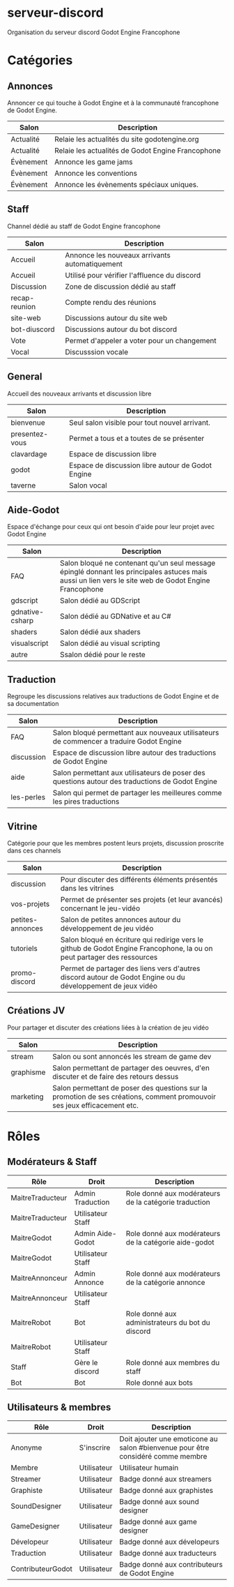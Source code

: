 # serveur-discord
Organisation du serveur discord Godot Engine Francophone

# Catégories

## Annonces
Annoncer ce qui touche à Godot Engine et à la communauté francophone de Godot Engine.

|Salon      |Description|
|-----------|-----------|
|Actualité  |Relaie les actualités du site godotengine.org
|Actualité  |Relaie les actualités de Godot Engine Francophone|
|Évènement  |Annonce les game jams|
|Évènement  |Annonce les conventions|
|Évènement  |Annonce les évènements spéciaux uniques.|

## Staff
Channel dédié au staff de Godot Engine francophone

|Salon      |Description|
|-----------|-----------|
|Accueil    |Annonce les nouveaux arrivants automatiquement|
|Accueil    |Utilisé pour vérifier l'affluence du discord|
|Discussion |Zone de discussion dédié au staff|
|recap-reunion|Compte rendu des réunions|
|site-web   |Discussions autour du site web|
|bot-diuscord|Discussions autour du bot discord|
|Vote       |Permet d'appeler a voter pour un changement|
|Vocal      |Discusssion vocale|

## General
Accueil des nouveaux arrivants et discussion libre

|Salon      |Description|
|-----------|-----------|
|bienvenue  |Seul salon visible pour tout nouvel arrivant.|
|presentez-vous|Permet a tous et a toutes de se présenter|
|clavardage |Espace de discussion libre|
|godot      |Espace de discussion libre autour de Godot Engine|
|taverne    |Salon vocal|

## Aide-Godot
Espace d'échange pour ceux qui ont besoin d'aide pour leur projet avec Godot Engine

|Salon      |Description|
|-----------|-----------|
|FAQ        |Salon bloqué ne contenant qu'un seul message épinglé donnant les principales astuces mais aussi un lien vers le site web de Godot Engine Francophone|
|gdscript   |Salon dédié au GDScript|
|gdnative-csharp   |Salon dédié au GDNative et au C#|
|shaders    |Salon dédié aux shaders|
|visualscript|Salon dédié au visual scripting|
|autre      |Ssalon dédié pour le reste|

## Traduction
Regroupe les discussions relatives aux traductions de Godot Engine et de sa documentation

|Salon      |Description|
|-----------|-----------|
|FAQ        |Salon bloqué permettant aux nouveaux utilisateurs de commencer a traduire Godot Engine|
|discussion |Espace de discussion libre autour des traductions de Godot Engine|
|aide       |Salon permettant aux utilisateurs de poser des questions autour des traductions de Godot Engine|
|les-perles |Salon qui permet de partager les meilleures comme les pires traductions|

## Vitrine
Catégorie pour que les membres postent leurs projets, discussion proscrite dans ces channels

|Salon      |Description|
|-----------|-----------|
|discussion|Pour discuter des différents éléments présentés dans les vitrines|
|vos-projets|Permet de présenter ses projets (et leur avancés) concernant le jeu-vidéo|
|petites-annonces|Salon de petites annonces autour du développement de jeu vidéo|
|tutoriels   |Salon bloqué en écriture qui redirige vers le github de Godot Engine Francophone, la ou on peut partager des ressources|
|promo-discord|Permet de partager des liens vers d'autres discord autour de Godot Engine ou du développement de jeux vidéo|

## Créations JV
Pour partager et discuter des créations liées à la création de jeu vidéo

|Salon      |Description|
|-----------|-----------|
|stream     |Salon ou sont annoncés les stream de game dev|
|graphisme  |Salon permettant de partager des oeuvres, d'en discuter et de faire des retours dessus|
|marketing  |Salon permettant de poser des questions sur la promotion de ses créations, comment promouvoir ses jeux efficacement etc.|

# Rôles

## Modérateurs & Staff

|Rôle                |Droit               |Description         |
|--------------------|--------------------|--------------------|
|MaitreTraducteur    |Admin Traduction    |Role donné aux modérateurs de la catégorie traduction|
|MaitreTraducteur    |Utilisateur Staff   |                    |
|MaitreGodot         |Admin Aide-Godot    |Role donné aux modérateurs de la catégorie aide-godot|
|MaitreGodot         |Utilisateur Staff   |                    |
|MaitreAnnonceur     |Admin Annonce       |Role donné aux modérateurs de la catégorie annonce|
|MaitreAnnonceur     |Utilisateur Staff   |                    |
|MaitreRobot         |Bot                 |Role donné aux administrateurs du bot du discord|
|MaitreRobot         |Utilisateur Staff   |                    |
|Staff               |Gère le discord     |Role donné aux membres du staff|
|Bot                 |Bot                 |Role donné aux bots|

## Utilisateurs & membres

|Rôle                |Droit               |Description         |
|--------------------|--------------------|--------------------|
|Anonyme             |S'inscrire          |Doit ajouter une emoticone au salon #bienvenue pour être considéré comme membre|
|Membre              |Utilisateur         |Utilisateur humain|
|Streamer            |Utilisateur         |Badge donné aux streamers|
|Graphiste           |Utilisateur         |Badge donné aux graphistes|
|SoundDesigner       |Utilisateur         |Badge donné aux sound designer|
|GameDesigner        |Utilisateur         |Badge donné aux game designer|
|Dévelopeur          |Utilisateur         |Badge donné aux dévelopeurs|
|Traduction          |Utilisateur         |Badge donné aux traducteurs|
|ContributeurGodot   |Utilisateur         |Badge donné aux contributeurs de Godot Engine|
